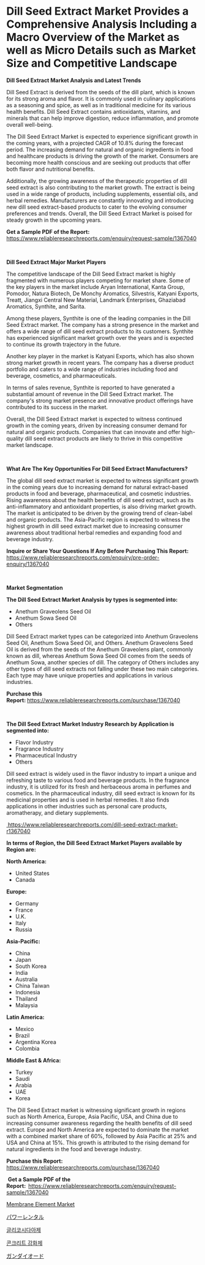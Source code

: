 <p><h1>Dill Seed Extract Market Provides a Comprehensive Analysis Including a Macro Overview of the Market as well as Micro Details such as Market Size and Competitive Landscape</h1></p><p><strong>Dill Seed Extract Market Analysis and Latest Trends</strong></p>
<p><p>Dill Seed Extract is derived from the seeds of the dill plant, which is known for its strong aroma and flavor. It is commonly used in culinary applications as a seasoning and spice, as well as in traditional medicine for its various health benefits. Dill Seed Extract contains antioxidants, vitamins, and minerals that can help improve digestion, reduce inflammation, and promote overall well-being.</p><p>The Dill Seed Extract Market is expected to experience significant growth in the coming years, with a projected CAGR of 10.8% during the forecast period. The increasing demand for natural and organic ingredients in food and healthcare products is driving the growth of the market. Consumers are becoming more health conscious and are seeking out products that offer both flavor and nutritional benefits.</p><p>Additionally, the growing awareness of the therapeutic properties of dill seed extract is also contributing to the market growth. The extract is being used in a wide range of products, including supplements, essential oils, and herbal remedies. Manufacturers are constantly innovating and introducing new dill seed extract-based products to cater to the evolving consumer preferences and trends. Overall, the Dill Seed Extract Market is poised for steady growth in the upcoming years.</p></p>
<p><strong>Get a Sample PDF of the Report:&nbsp;</strong> <a href="https://www.reliableresearchreports.com/enquiry/request-sample/1367040">https://www.reliableresearchreports.com/enquiry/request-sample/1367040</a></p>
<p>&nbsp;</p>
<p><strong>Dill Seed Extract Major Market Players</strong></p>
<p><p>The competitive landscape of the Dill Seed Extract market is highly fragmented with numerous players competing for market share. Some of the key players in the market include Aryan International, Kanta Group, Pomodor, Natura Biotech, De Monchy Aromatics, Silvestris, Katyani Exports, Treatt, Jiangxi Central New Material, Landmark Enterprises, Ghaziabad Aromatics, Synthite, and Sarita.</p><p>Among these players, Synthite is one of the leading companies in the Dill Seed Extract market. The company has a strong presence in the market and offers a wide range of dill seed extract products to its customers. Synthite has experienced significant market growth over the years and is expected to continue its growth trajectory in the future.</p><p>Another key player in the market is Katyani Exports, which has also shown strong market growth in recent years. The company has a diverse product portfolio and caters to a wide range of industries including food and beverage, cosmetics, and pharmaceuticals.</p><p>In terms of sales revenue, Synthite is reported to have generated a substantial amount of revenue in the Dill Seed Extract market. The company's strong market presence and innovative product offerings have contributed to its success in the market.</p><p>Overall, the Dill Seed Extract market is expected to witness continued growth in the coming years, driven by increasing consumer demand for natural and organic products. Companies that can innovate and offer high-quality dill seed extract products are likely to thrive in this competitive market landscape.</p></p>
<p>&nbsp;</p>
<p><strong>What Are The Key Opportunities For Dill Seed Extract Manufacturers?</strong></p>
<p><p>The global dill seed extract market is expected to witness significant growth in the coming years due to increasing demand for natural extract-based products in food and beverage, pharmaceutical, and cosmetic industries. Rising awareness about the health benefits of dill seed extract, such as its anti-inflammatory and antioxidant properties, is also driving market growth. The market is anticipated to be driven by the growing trend of clean-label and organic products. The Asia-Pacific region is expected to witness the highest growth in dill seed extract market due to increasing consumer awareness about traditional herbal remedies and expanding food and beverage industry.</p></p>
<p><strong>Inquire or Share Your Questions If Any Before Purchasing This Report:</strong> <a href="https://www.reliableresearchreports.com/enquiry/pre-order-enquiry/1367040">https://www.reliableresearchreports.com/enquiry/pre-order-enquiry/1367040</a></p>
<p>&nbsp;</p>
<p><strong>Market Segmentation</strong></p>
<p><strong>The Dill Seed Extract Market Analysis by types is segmented into:</strong></p>
<p><ul><li>Anethum Graveolens Seed Oil</li><li>Anethum Sowa Seed Oil</li><li>Others</li></ul></p>
<p><p>Dill Seed Extract market types can be categorized into Anethum Graveolens Seed Oil, Anethum Sowa Seed Oil, and Others. Anethum Graveolens Seed Oil is derived from the seeds of the Anethum Graveolens plant, commonly known as dill, whereas Anethum Sowa Seed Oil comes from the seeds of Anethum Sowa, another species of dill. The category of Others includes any other types of dill seed extracts not falling under these two main categories. Each type may have unique properties and applications in various industries.</p></p>
<p><strong>Purchase this Report:&nbsp;</strong><a href="https://www.reliableresearchreports.com/purchase/1367040">https://www.reliableresearchreports.com/purchase/1367040</a></p>
<p>&nbsp;</p>
<p><strong>The Dill Seed Extract Market Industry Research by Application is segmented into:</strong></p>
<p><ul><li>Flavor Industry</li><li>Fragrance Industry</li><li>Pharmaceutical Industry</li><li>Others</li></ul></p>
<p><p>Dill seed extract is widely used in the flavor industry to impart a unique and refreshing taste to various food and beverage products. In the fragrance industry, it is utilized for its fresh and herbaceous aroma in perfumes and cosmetics. In the pharmaceutical industry, dill seed extract is known for its medicinal properties and is used in herbal remedies. It also finds applications in other industries such as personal care products, aromatherapy, and dietary supplements.</p></p>
<p><a href="https://www.reliableresearchreports.com/dill-seed-extract-market-r1367040">&nbsp;https://www.reliableresearchreports.com/dill-seed-extract-market-r1367040</a></p>
<p><strong>In terms of Region, the Dill Seed Extract Market Players available by Region are:</strong></p>
<p>
    <p> <strong> North America: </strong>
        <ul>
            <li>United States</li>
            <li>Canada</li>
        </ul>
        </p> 
    <p> <strong> Europe: </strong>
        <ul>
            <li>Germany</li>
            <li>France</li>
            <li>U.K.</li>
            <li>Italy</li>
            <li>Russia</li>
        </ul>
        </p> 
    <p> <strong> Asia-Pacific: </strong>
        <ul>
            <li>China</li>
            <li>Japan</li>
            <li>South Korea</li>
            <li>India</li>
            <li>Australia</li>
            <li>China Taiwan</li>
            <li>Indonesia</li>
            <li>Thailand</li>
            <li>Malaysia</li>
        </ul>
        </p> 
    <p> <strong> Latin America: </strong>
        <ul>
            <li>Mexico</li>
            <li>Brazil</li>
            <li>Argentina Korea</li>
            <li>Colombia</li>
        </ul>
        </p> 
    <p> <strong> Middle East & Africa: </strong>
        <ul>
            <li>Turkey</li>
            <li>Saudi</li>
            <li>Arabia</li>
            <li>UAE</li>
            <li>Korea</li>
        </ul>
    </p>
    </p>
<p><p>The Dill Seed Extract market is witnessing significant growth in regions such as North America, Europe, Asia Pacific, USA, and China due to increasing consumer awareness regarding the health benefits of dill seed extract. Europe and North America are expected to dominate the market with a combined market share of 60%, followed by Asia Pacific at 25% and USA and China at 15%. This growth is attributed to the rising demand for natural ingredients in the food and beverage industry.</p></p>
<p><strong>Purchase this Report: </strong><a href="https://www.reliableresearchreports.com/purchase/1367040">https://www.reliableresearchreports.com/purchase/1367040</a></p>
<p>&nbsp;<strong>Get a Sample PDF of the Report:&nbsp;&nbsp;</strong><a href="https://www.reliableresearchreports.com/enquiry/request-sample/1367040">https://www.reliableresearchreports.com/enquiry/request-sample/1367040</a></p>
<p><strong></strong></p>
<p><p><a href="https://www.linkedin.com/pulse/membrane-element-market-growth-outlook-from-2024-2031-projecting-t2f2e?trackingId=PGL453XFEc9ICm62viUYiw%3D%3D">Membrane Element Market</a></p><p><a href="https://medium.com/@jackrichards5445/%E9%9B%BB%E5%8A%9B%E3%83%AC%E3%83%B3%E3%82%BF%E3%83%AB%E5%B8%82%E5%A0%B4-2031%E5%B9%B4%E3%81%BE%E3%81%A7%E3%81%AE%E3%83%88%E3%83%AC%E3%83%B3%E3%83%89-%E4%BA%88%E6%B8%AC-%E7%AB%B6%E4%BA%89%E5%88%86%E6%9E%90-590bd650da00">パワーレンタル</a></p><p><a href="https://medium.com/@jerrodhilll/%EA%B8%80%EB%A6%AC%EC%BD%94%EC%8B%9C%EB%8D%B0%EC%9D%B4%EC%8A%A4-%EC%8B%9C%EC%9E%A5%EC%9D%80-%EC%8B%9C%EC%9E%A5-%EC%A0%90%EC%9C%A0%EC%9C%A8-%EA%B7%9C%EB%AA%A8-%EB%B0%8F-2031%EB%85%84%EA%B9%8C%EC%A7%80-%EC%98%88%EC%83%81%EB%90%9C-%EC%98%88%EC%B8%A1%EC%97%90-%EC%B4%88%EC%A0%90%EC%9D%84-%EB%A7%9E%EC%B6%A5%EB%8B%88%EB%8B%A4-381bdd08c9ac">글리코시다아제</a></p><p><a href="https://medium.com/@midge5687567/2024%EB%85%84%EB%B6%80%ED%84%B0-2031%EB%85%84%EA%B9%8C%EC%A7%80%EC%9D%98-%EA%B8%B0%EA%B0%84%EC%97%90-%EB%8C%80%ED%95%B4-%EC%98%88%EC%B8%A1%EB%90%9C-%EC%BD%98%ED%81%AC%EB%A6%AC%ED%8A%B8-%EA%B0%95%ED%99%94%EC%A0%9C-%EC%8B%9C%EC%9E%A5-%EB%B6%84%EC%84%9D-%EB%B0%8F-%EA%B7%9C%EB%AA%A8%EC%9E%85%EB%8B%88%EB%8B%A4-ef1dba2f8dc9">콘크리트 강화제</a></p><p><a href="https://medium.com/@byroalenzuela76845/%E3%82%AC%E3%83%B3%E3%83%80%E3%82%A4%E3%82%AA%E3%83%BC%E3%83%89%E5%B8%82%E5%A0%B4%E8%A6%8F%E6%A8%A1-%E5%B8%82%E5%A0%B4%E5%B1%95%E6%9C%9B%E3%81%8A%E3%82%88%E3%81%B3%E5%B8%82%E5%A0%B4%E4%BA%88%E6%B8%AC-2024%E5%B9%B4%E3%81%8B%E3%82%892031%E5%B9%B4-6b9b67403a8b">ガンダイオード</a></p></p>